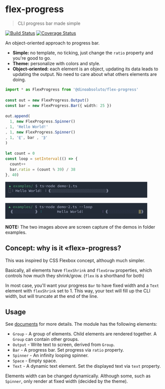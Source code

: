# flex-progress

> CLI progress bar made simple

[![Build Status](https://travis-ci.org/dino-absoluto/flex-progress-js.svg?branch=master)](https://travis-ci.org/dino-absoluto/flex-progress-js)
[![Coverage Status](https://coveralls.io/repos/github/dino-absoluto/flex-progress-js/badge.svg?branch=master)](https://coveralls.io/github/dino-absoluto/flex-progress-js?branch=master)

An object-oriented approach to progress bar.

- **Simple:** no template, no ticking, just change the `ratio` property and
you're good to go.
- **Theme:** personalize with colors and style.
- **Object-oriented:** each element is an object, updating its data leads to
updating the output.
No need to care about what others elements are doing.

```typescript
import * as FlexProgress from '@dinoabsoluto/flex-progress'

const out = new FlexProgress.Output()
const bar = new FlexProgress.Bar({ width: 25 })

out.append(
  1, new FlexProgress.Spinner()
, 1, 'Hello World!'
, 1, new FlexProgress.Spinner()
, 1, '⸨', bar , '⸩'
)

let count = 0
const loop = setInterval(() => {
  count++
  bar.ratio = (count % 39) / 38
}, 40)
```

<img width="450" height="50"
src="docs/media/demo-1-cropped.gif" />

<img width="450" height="50"
src="docs/media/demo-2-cropped.gif" />

**NOTE:** The two images above are screen capture of the demos in folder examples.

## Concept: why is it «flex»-progress?
This was inspired by CSS Flexbox concept, although much simpler.

Basically, all elements have `flexShrink` and `flexGrow` properties,
which controls how much they shrink/grow. (`flex` is a shorthand for both)

In most case, you'll want your progress `Bar` to have fixed width and a `Text`
element with `flexShrink` set to 1. This way, your text will fill up the
CLI width, but will truncate at the end of the line.

## Usage
See [documents](docs/index.md) for more details.
The module has the following elements:
* `Group` - A group of elements. Child elements are rendered together.
A `Group` can contain other groups.
* `Output` - Write text to screen, derived from `Group`.
* `Bar` - A progress bar. Set progress via `ratio` property.
* `Spinner` - An infinity looping spinner.
* `Space` - Empty space.
* `Text` - A dynamic text element. Set the displayed text via `text` property.

Elements width can be changed dynamically. Although some, such as `Spinner`,
only render at fixed width (decided by the theme).
